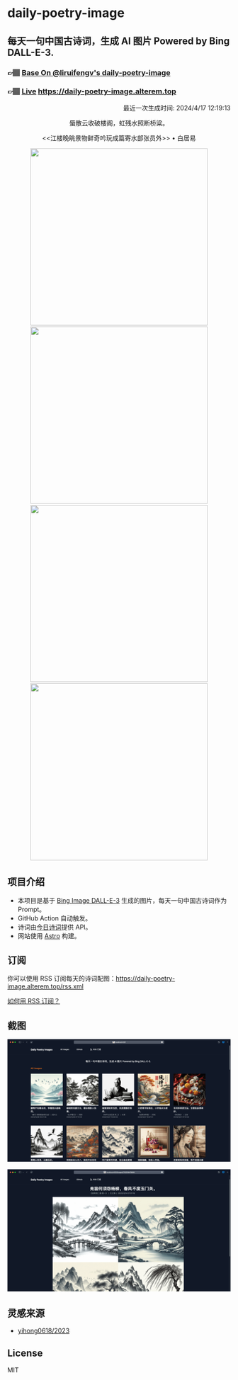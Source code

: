 
# daily-poetry-image

## 每天一句中国古诗词，生成 AI 图片 Powered by Bing DALL-E-3.

### 👉🏽 [Base On @liruifengv's daily-poetry-image](https://github.com/liruifengv/daily-poetry-image)

### 👉🏽 [Live](https://daily-poetry-image.alterem.top/) https://daily-poetry-image.alterem.top

<p align="right">
  最近一次生成时间: 2024/4/17 12:19:13
</p>
<p align="center">
蜃散云收破楼阁，虹残水照断桥粱。
</p>
<p align="center">
<<江楼晚眺景物鲜奇吟玩成篇寄水部张员外>> • 白居易
</p>
<p align="center">
<img src="https://tse2.mm.bing.net/th/id/OIG2.TtV_kz0jW_TSX3ROzsue" height="400" width="400" />
<img src="https://tse3.mm.bing.net/th/id/OIG2.N7jk2t.Nz2YPDUvS1o9E" height="400" width="400" />
<img src="https://tse4.mm.bing.net/th/id/OIG2.4qtfG_W5Q4ffAHBl_qox" height="400" width="400" />
<img src="https://tse4.mm.bing.net/th/id/OIG2.eAVEyPKyqrpSyi9E4vLR" height="400" width="400" />
</p>

## 项目介绍

-   本项目是基于 [Bing Image DALL-E-3](https://www.bing.com/images/create) 生成的图片，每天一句中国古诗词作为 Prompt。
-   GitHub Action 自动触发。
-   诗词由[今日诗词](https://www.jinrishici.com/)提供 API。
-   网站使用 [Astro](https://astro.build) 构建。

## 订阅

你可以使用 RSS 订阅每天的诗词配图：https://daily-poetry-image.alterem.top/rss.xml

[如何用 RSS 订阅？](https://zhuanlan.zhihu.com/p/55026716)

## 截图

![图片列表](./screenshots/Snipaste_2023-12-28_21-00-26.png)

![图片详情](./screenshots/Snipaste_2023-12-28_21-00-53.png)

## 灵感来源

-   [yihong0618/2023](https://github.com/yihong0618/2023)

## License

MIT
